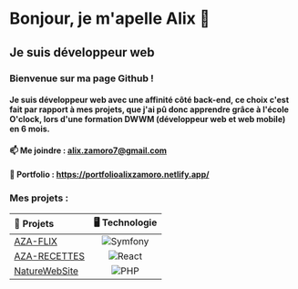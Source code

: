 # Bonjour, je m'apelle Alix 👋

## Je suis développeur web

### Bienvenue sur ma page Github !

#### Je suis développeur web avec une affinité côté back-end, ce choix c'est fait par rapport à mes projets, que j'ai pû donc apprendre grâce à l'école O'clock, lors d'une formation DWWM (développeur web et web mobile) en 6 mois.

#### 📫 Me joindre : alix.zamoro7@gmail.com 
#### 📔 Portfolio : https://portfolioalixzamoro.netlify.app/

### Mes projets :

| 🎨 Projets  | 🖥️ Technologie          
| :--------------- |:---------------:| 
| [AZA-FLIX](https://github.com/ALIXZAMORO/Aza-flix-ALIXZAMORO) |   ![Symfony](https://camo.githubusercontent.com/5473be8573dafa13e0e9aa2a0f31f14e49ea12824f17c6b2242a6a95879f0def/68747470733a2f2f696d672e736869656c64732e696f2f62616467652f2d53796d666f6e792d677265656e3f7374796c653d666c61742d737175617265266c6f676f3d73796d666f6e79266c6f676f436f6c6f723d7768697465)     |  Aligné à droite |
| [AZA-RECETTES](https://github.com/ALIXZAMORO/Recettes-ALIXZAMORO)  | ![React](https://img.shields.io/badge/React-20232A?style=for-the-badge&logo=react&logoColor=61DAFB)             |  
| [NatureWebSite](https://github.com/ALIXZAMORO/NatureWebSite-ALIXZAMORO)  | ![PHP](https://img.shields.io/badge/PHP-777BB4?style=for-the-badge&logo=php&logoColor=white)         |    

